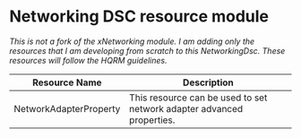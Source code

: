 # Networking DSC resource module
*This is not a fork of the xNetworking module. I am adding only the resources that I am developing from scratch to this NetworkingDsc. These resources will follow the HQRM guidelines.*

|Resource Name| Description|
|-------------|------------|
|NetworkAdapterProperty|This resource can be used to set network adapter advanced properties. | 